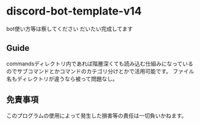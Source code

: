 # discord-bot-template-v14

bot使い方等は察してください
だいたい完成してます

## Guide

commandsディレクトリ内であれば階層深くても読み込む仕組みになっているのでサブコマンドとかコマンドのカテゴリ分けとかで活用可能です。
ファイル名もディレクトリが違うなら被って問題なし。

## 免責事項
このプログラムの使用によって発生した損害等の責任は一切負いかねます。
